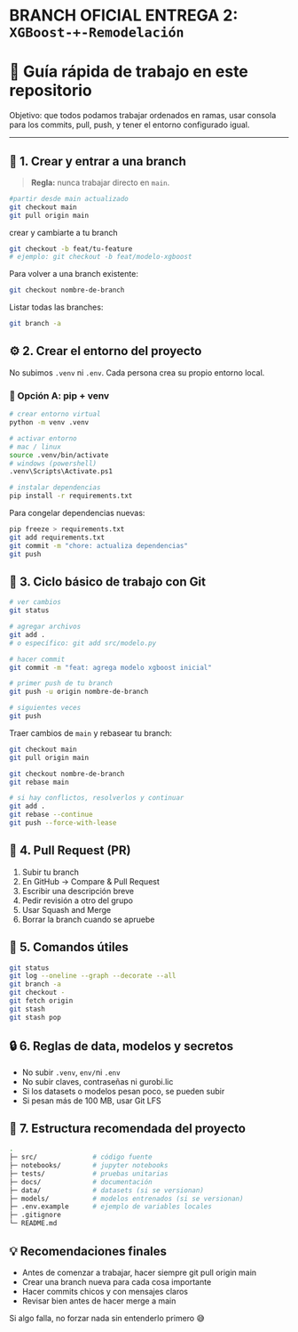 # BRANCH OFICIAL ENTREGA 2: `XGBoost-+-Remodelación`

# 🧭 Guía rápida de trabajo en este repositorio

Objetivo: que todos podamos trabajar ordenados en ramas, usar consola para los commits, pull, push, y tener el entorno configurado igual.

---

## 🌱 1. Crear y entrar a una branch

> **Regla:** nunca trabajar directo en `main`.

```bash
#partir desde main actualizado
git checkout main
git pull origin main
```
crear y cambiarte a tu branch
```bash
git checkout -b feat/tu-feature
# ejemplo: git checkout -b feat/modelo-xgboost
```

Para volver a una branch existente:

```bash
git checkout nombre-de-branch
```
Listar todas las branches:

```bash
git branch -a
```
## ⚙️ 2. Crear el entorno del proyecto
No subimos `.venv` ni `.env`.
Cada persona crea su propio entorno local.

### 🔹 Opción A: pip + venv
```bash
# crear entorno virtual
python -m venv .venv

# activar entorno
# mac / linux
source .venv/bin/activate
# windows (powershell)
.venv\Scripts\Activate.ps1

# instalar dependencias
pip install -r requirements.txt
```

Para congelar dependencias nuevas:

```bash
pip freeze > requirements.txt
git add requirements.txt
git commit -m "chore: actualiza dependencias"
git push
```


## 🔁 3. Ciclo básico de trabajo con Git
```bash
# ver cambios
git status

# agregar archivos
git add .
# o específico: git add src/modelo.py

# hacer commit
git commit -m "feat: agrega modelo xgboost inicial"

# primer push de tu branch
git push -u origin nombre-de-branch

# siguientes veces
git push
```

Traer cambios de `main` y rebasear tu branch:

```bash
git checkout main
git pull origin main

git checkout nombre-de-branch
git rebase main

# si hay conflictos, resolverlos y continuar
git add .
git rebase --continue
git push --force-with-lease
```

## 🔀 4. Pull Request (PR)
1. Subir tu branch
2. En GitHub → Compare & Pull Request
3. Escribir una descripción breve
4. Pedir revisión a otro del grupo
5. Usar Squash and Merge
6. Borrar la branch cuando se apruebe

## 🧩 5. Comandos útiles
```bash
git status
git log --oneline --graph --decorate --all
git branch -a
git checkout -
git fetch origin
git stash
git stash pop
```

## 🔒 6. Reglas de data, modelos y secretos
- No subir `.venv`, `env/`ni `.env`
- No subir claves, contraseñas ni gurobi.lic
- Si los datasets o modelos pesan poco, se pueden subir
- Si pesan más de 100 MB, usar Git LFS


## 📂 7. Estructura recomendada del proyecto
```bash
.
├─ src/              # código fuente
├─ notebooks/        # jupyter notebooks
├─ tests/            # pruebas unitarias
├─ docs/             # documentación
├─ data/             # datasets (si se versionan)
├─ models/           # modelos entrenados (si se versionan)
├─ .env.example      # ejemplo de variables locales
├─ .gitignore
└─ README.md
```

## 💡 Recomendaciones finales
- Antes de comenzar a trabajar, hacer siempre git pull origin main
- Crear una branch nueva para cada cosa importante
- Hacer commits chicos y con mensajes claros
- Revisar bien antes de hacer merge a main

Si algo falla, no forzar nada sin entenderlo primero 😅



